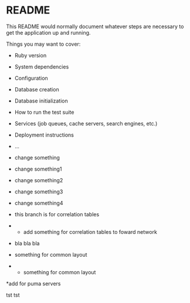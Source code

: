 # README

This README would normally document whatever steps are necessary to get the
application up and running.

Things you may want to cover:

* Ruby version

* System dependencies

* Configuration

* Database creation

* Database initialization

* How to run the test suite

* Services (job queues, cache servers, search engines, etc.)

* Deployment instructions

* ...
* change something
* change something1
* change something2
* change something3
* change something4

* this branch is for correlation tables
* * add something for correlation tables to foward network
* bla bla bla

* something for common layout
* * something for common layout

*add for puma servers


tst 
tst
